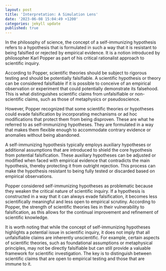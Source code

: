 ```yaml
---
layout: post
title: 'Interpretation: A Simulation Lens'
date: '2023-06-08 15:04:49 +1200'
categories: jekyll update
published: true
---
```

In the philosophy of science, the concept of a self-immunizing hypothesis refers to a hypothesis that is formulated in such a way that it is resistant to being falsified or rejected by empirical evidence. It is a notion introduced by philosopher Karl Popper as part of his critical rationalist approach to scientific inquiry.

According to Popper, scientific theories should be subject to rigorous testing and should be potentially falsifiable. A scientific hypothesis or theory can be considered falsifiable if it is possible to conceive of an empirical observation or experiment that could potentially demonstrate its falsehood. This is what distinguishes scientific claims from unfalsifiable or non-scientific claims, such as those of metaphysics or pseudoscience.

However, Popper recognized that some scientific theories or hypotheses could evade falsification by incorporating mechanisms or ad hoc modifications that protect them from being disproven. These are what he referred to as self-immunizing hypotheses. They are formulated in a way that makes them flexible enough to accommodate contrary evidence or anomalies without being abandoned.

A self-immunizing hypothesis typically employs auxiliary hypotheses or additional assumptions that are introduced to shield the core hypothesis from potential falsification. These auxiliary hypotheses can be adjusted or modified when faced with empirical evidence that contradicts the main hypothesis, thereby protecting it from outright rejection. This process can make the hypothesis resistant to being fully tested or discarded based on empirical observations.

Popper considered self-immunizing hypotheses as problematic because they weaken the critical nature of scientific inquiry. If a hypothesis is constructed in a way that it can always evade falsification, it becomes less scientifically meaningful and less open to empirical scrutiny. According to Popper, the strength of scientific theories lies in their vulnerability to falsification, as this allows for the continual improvement and refinement of scientific knowledge.

It is worth noting that while the concept of self-immunizing hypotheses highlights a potential issue in scientific inquiry, it does not imply that all unfalsifiable claims are inherently unscientific. For example, certain aspects of scientific theories, such as foundational assumptions or metaphysical principles, may not be directly falsifiable but can still provide a valuable framework for scientific investigation. The key is to distinguish between scientific claims that are open to empirical testing and those that are immune to it.
